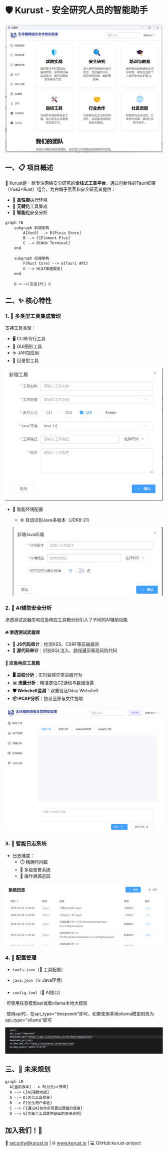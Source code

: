 # 🛡️ Kurust - 安全研究人员的智能助手

![image-20250326132728523](https://github.com/wjz-sec/Kurust/blob/main/assets/image-20250326132728523.png)


## 一、📋 项目概述

🔧 Kurust是一款专注网络安全研究的**全栈式工具平台**，通过创新性的Tauri框架（Vue3+Rust）组合，为白帽子黑客和安全研究者提供：

- 🚀 **高性能**执行环境
- 🔄 **无缝化**工具集成
- 🧠 **智能化**安全分析

```mermaid
graph TB
    subgraph 前端架构
        A[Vue3] --> B[Pinia Store]
        B --> C[Element Plus]
        C --> D[Web Terminal]
    end
    
    subgraph 后端架构
        F[Rust Core] --> G[Tauri API]
        G --> H[AI推理服务]
    end
    
    D <-->|安全IPC| G

```



## 二、✨ 核心特性

### 1. 🧰 多类型工具集成管理

支持工具类型：

- 🖥️ CLI命令行工具
- 🎨 GUI图形工具
- ☕ JAR包应用
- 📁 目录型工具

![image-20250326133848956](https://github.com/wjz-sec/Kurust/blob/main/assets/image-20250326133848956.png)
- 🔧 智能环境配置
  - ⚙️ 自动识别Java多版本（JDK8-21）

  ![image-20250326133943621](https://github.com/wjz-sec/Kurust/blob/main/assets/image-20250326133943621.png)

### 2. 🤖 AI辅助安全分析

渗透测试武器库和应急响应工具箱分别引入了不同的AI辅助功能

#### 🔥 渗透测试武器库

- **🤖 JS代码审计**：检测XSS、CSRF等前端漏洞
- **📜 源代码审计**：识别SQL注入、路径遍历等高风险代码

#### 🚨 应急响应工具箱
- **🖥️ 进程分析**：实时监控异常进程行为
- **📊 流量分析**：精准定位C2通信与数据泄露
- **🛡️ Webshell监测**：双重验证0day Webshell
- **📦 PCAP分析**：协议还原与文件提取

![image-20250326135200306](https://github.com/wjz-sec/Kurust/blob/main/assets/image-20250326135200306.png)

### 3. 📜 智能日志系统
- 日志维度：
  - ⏱️ 精确时间戳
  - 🚨 多级告警系统
  - 📍 操作溯源追踪

![image-20250326133712331.png](https://github.com/wjz-sec/Kurust/blob/main/assets/image-20250326133712331.png)

### 4.  📂 配置管理

- `tools.json`（🔧 工具配置）

- `java.json`（☕️ Java环境）
- `config.toml`（🤖 AI接口）

​	可使用任意模型api或者ollama本地大模型

​	使用api时，在api_type="deepseek"即可，如果使用本地ollama模型则改为 api_type="ollama"即可

![image-20250326135757845](https://github.com/wjz-sec/Kurust/blob/main/assets/image-20250326135757845.png)

## 三、🚀 未来规划
```mermaid
graph LR
  A[当前版本] --> B[优化ui界面]
  A --> C[AI辅助功能]
  A --> D[优化工具质量]
  B --> E[优化用户体验]
  C --> F[通过AI协作实现更加便捷的使用]
  D --> G[为每个工具提供基础的使用说明]
```

## 加入我们！👋
📧 security@kurust.io | 🌐 www.kurust.io | 💻 GitHub:kurust-project



